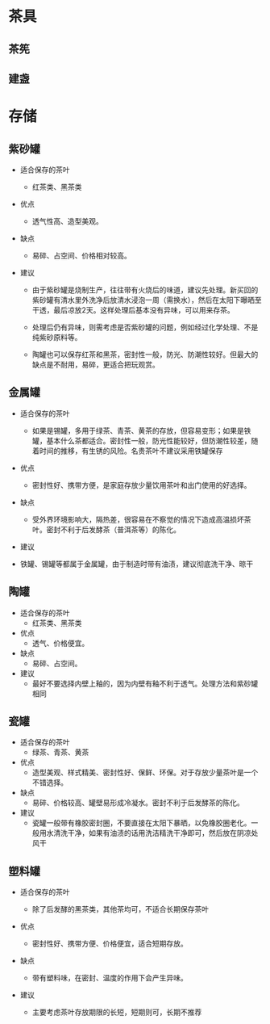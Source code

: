 # 茶具

## 茶筅

## 建盏

# 存储

## 紫砂罐

- 适合保存的茶叶

  - 红茶类、黑茶类

- 优点

  - 透气性高、造型美观。

- 缺点

  - 易碎、占空间、价格相对较高。

- 建议

  - 由于紫砂罐是烧制生产，往往带有火烧后的味道，建议先处理。新买回的紫砂罐有清水里外洗净后放清水浸泡一周（需换水），然后在太阳下曝晒至干透，最后凉放2天。这样处理后基本没有异味，可以用来存茶。

  - 处理后仍有异味，则需考虑是否紫砂罐的问题，例如经过化学处理、不是纯紫砂原料等。

  - 陶罐也可以保存红茶和黑茶，密封性一般，防光、防潮性较好。但最大的缺点是不耐用，易碎，更适合把玩观赏。


## 金属罐

- 适合保存的茶叶
  
  - 如果是锡罐，多用于绿茶、青茶、黄茶的存放，但容易变形；如果是铁罐，基本什么茶都适合。密封性一般，防光性能较好，但防潮性较差，随着时间的推移，有生锈的风险。名贵茶叶不建议采用铁罐保存
- 优点
  
  - 密封性好、携带方便，是家庭存放少量饮用茶叶和出门使用的好选择。
- 缺点
  
  - 受外界环境影响大，隔热差，很容易在不察觉的情况下造成高温损坏茶叶。密封不利于后发酵茶（普洱茶等）的陈化。
- 建议
- 铁罐、锡罐等都属于金属罐，由于制造时带有油渍，建议彻底洗干净、晾干
## 陶罐

  - 适合保存的茶叶
    - 红茶类、黑茶类
  - 优点
    - 透气、价格便宜。
  - 缺点
    - 易碎、占空间。
  - 建议
    - 最好不要选择内壁上釉的，因为内壁有釉不利于透气。处理方法和紫砂罐相同

## 瓷罐
  - 适合保存的茶叶
    - 绿茶、青茶、黄茶
  - 优点
    - 造型美观、样式精美、密封性好、保鲜、环保。对于存放少量茶叶是一个不错选择。
  - 缺点
    - 易碎、价格较高、罐壁易形成冷凝水。密封不利于后发酵茶的陈化。
  - 建议
    - 瓷罐一般带有橡胶密封圈，不要直接在太阳下暴晒，以免橡胶圈老化。一般用水清洗干净，如果有油渍的话用洗洁精洗干净即可，然后放在阴凉处风干

## 塑料罐
  - 适合保存的茶叶
    
    - 除了后发酵的黑茶类，其他茶均可，不适合长期保存茶叶
  - 优点
    
    - 密封性好、携带方便、价格便宜，适合短期存放。
  - 缺点
    
    - 带有塑料味，在密封、温度的作用下会产生异味。
  - 建议
    
    - 主要考虑茶叶存放期限的长短，短期则可，长期不推荐
    
    

